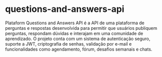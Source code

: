 # questions-and-answers-api
 Plataform Questions and Answers API é a API de uma plataforma de perguntas e respostas desenvolvida para permitir que usuários publiquem perguntas, respondam dúvidas e interajam em uma comunidade de aprendizado. O projeto conta com um sistema de autenticação seguro, suporte a JWT, criptografia de senhas, validação por e-mail e funcionalidades como agendamento, fórum, desafios semanais e chats.
